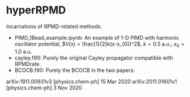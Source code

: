# hyperRPMD
Incarnations of RPMD-related methods.

* PIMD_1Bead_example.ipynb: An example of 1-D PIMD with harmonic oscillator potential, $V(x) = \frac{1}{2}k(x-x_{0})^2$, $k = 0.5$ a.u.; $x_{0} = 1.0$ a.u.
* cayley.f90: Purely the original Cayley propagator compatible with RPMDrate.
* BCOCB.f90: Purely the BCOCB in the two papers: 

 arXiv:1911.00931v3 [physics.chem-ph] 15 Mar 2020 
 arXiv:2011.01601v1 [physics.chem-ph] 3 Nov 2020 
